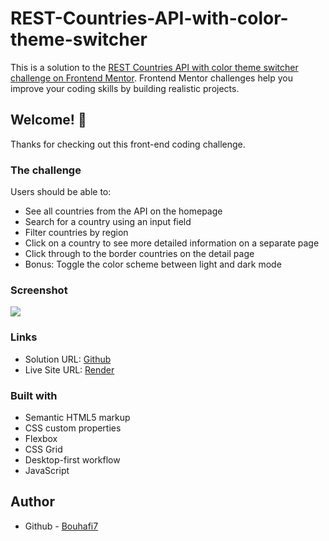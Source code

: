 # REST-Countries-API-with-color-theme-switcher

This is a solution to the [REST Countries API with color theme switcher challenge on Frontend Mentor](https://www.frontendmentor.io/challenges/rest-countries-api-with-color-theme-switcher-5cacc469fec04111f7b848ca). Frontend Mentor challenges help you improve your coding skills by building realistic projects.

## Welcome! 👋

Thanks for checking out this front-end coding challenge.

### The challenge

Users should be able to:

- See all countries from the API on the homepage
- Search for a country using an input field
- Filter countries by region
- Click on a country to see more detailed information on a separate page
- Click through to the border countries on the detail page
- Bonus: Toggle the color scheme between light and dark mode

### Screenshot

![](https://res.cloudinary.com/dz209s6jk/image/upload/v1554827486/Challenges/jfrcfmcisi1xiwm4rl1s.jpg)

### Links

-   Solution URL: [Github](https://github.com/Bouhafi7/REST-Countries-API-with-color-theme-switcher)
-   Live Site URL: [Render](https://rest-countries-api-with-color-theme-xzpy.onrender.com/)

### Built with

-   Semantic HTML5 markup
-   CSS custom properties
-   Flexbox
-   CSS Grid
-   Desktop-first workflow
-   JavaScript

## Author

-   Github - [Bouhafi7](https://github.com/Bouhafi7)
